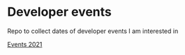 # Developer events
Repo to collect dates of developer events I am interested in

[Events 2021](https://github.com/MakeAndDevelop/developer_events/wiki/Events-2021)
